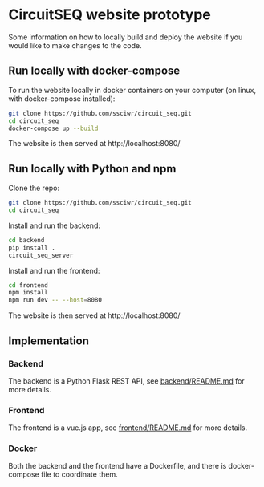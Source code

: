# CircuitSEQ website prototype

Some information on how to locally build and deploy the website if you would like to make changes to the code.

## Run locally with docker-compose

To run the website locally in docker containers on your computer (on linux, with docker-compose installed):

```sh
git clone https://github.com/ssciwr/circuit_seq.git
cd circuit_seq
docker-compose up --build
```

The website is then served at http://localhost:8080/

## Run locally with Python and npm

Clone the repo:
```sh
git clone https://github.com/ssciwr/circuit_seq.git
cd circuit_seq
```
Install and run the backend:
```sh
cd backend
pip install .
circuit_seq_server
```
Install and run the frontend:
```sh
cd frontend
npm install
npm run dev -- --host=8080
```

The website is then served at http://localhost:8080/

## Implementation

### Backend

The backend is a Python Flask REST API, see [backend/README.md](backend/README.md) for more details.

### Frontend

The frontend is a vue.js app, see [frontend/README.md](frontend/README.md) for more details.

### Docker

Both the backend and the frontend have a Dockerfile, and there is docker-compose file to coordinate them.